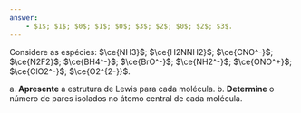 ```yaml
---
answer:
    - $1$; $1$; $0$; $1$; $0$; $3$; $2$; $0$; $2$; $3$.
---
```


Considere as espécies: $\ce{NH3}$; $\ce{H2NNH2}$; $\ce{CNO^-}$; $\ce{N2F2}$; $\ce{BH4^-}$; $\ce{BrO^-}$; $\ce{NH2^-}$; $\ce{ONO^+}$; $\ce{ClO2^-}$; $\ce{O2^{2-}}$.

a. **Apresente** a estrutura de Lewis para cada molécula.
b. **Determine** o número de pares isolados no átomo central de cada molécula.

